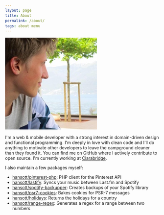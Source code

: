 ```yaml
---
layout: page
title: About
permalink: /about/
tags: about menu
---
```


![Hans Ott](/images/hansott.jpg)

I'm a web & mobile developer with a strong interest in domain-driven design and functional programming. I'm deeply in love with clean code and I'll do anything to motivate other developers to leave the campground cleaner than they found it. You can find me on GitHub where I actively contribute to open source. I'm currently working at [Clarabridge](http://www.engagor.com/).

I also maintain a few packages myself:

* [hansott/pinterest-php](https://github.com/hansott/pinterest-php): PHP client for the Pinterest API
* [hansott/lastify](https://github.com/hansott/lastify): Syncs your music between Last.fm and Spotify
* [hansott/spotify-backupper](https://github.com/hansott/spotify-backupper): Creates backups of your Spotify library
* [hansott/psr7-cookies](https://github.com/hansott/psr7-cookies): Bakes cookies for PSR-7 messages
* [hansott/holidays](https://github.com/hansott/holidays): Returns the holidays for a country
* [hansott/range-regex](https://github.com/hansott/range-regex): Generates a regex for a range between two numbers
